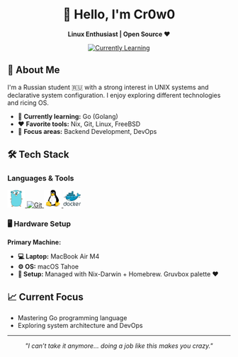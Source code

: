 <div align="center">

# 👋 Hello, I'm Cr0w0

**Linux Enthusiast | Open Source ❤️**

[![Currently Learning](https://img.shields.io/badge/Currently%20Learning-Go-blue?style=flat-square&logo=go)](https://golang.org)

</div>

## 🚀 About Me

I'm a Russian student 🇷🇺 with a strong interest in UNIX systems and declarative system configuration. I enjoy exploring different technologies and ricing OS.

- 🌱 **Currently learning:** Go (Golang)
- ❤️ **Favorite tools:** Nix, Git, Linux, FreeBSD
- 🎯 **Focus areas:** Backend Development, DevOps

## 🛠️ Tech Stack

### Languages & Tools
<p align="left">
  <a href="https://golang.org" target="_blank">
    <img src="https://raw.githubusercontent.com/devicons/devicon/master/icons/go/go-original.svg" alt="Go" width="40" height="40"/>
  </a>
  <a href="https://git-scm.com/" target="_blank">
    <img src="https://www.vectorlogo.zone/logos/git-scm/git-scm-icon.svg" alt="Git" width="40" height="40"/>
  </a>
  <a href="https://www.linux.org/" target="_blank">
    <img src="https://raw.githubusercontent.com/devicons/devicon/master/icons/linux/linux-original.svg" alt="Linux" width="40" height="40"/>
    </a>
  <a href="https://www.docker.com/" target="_blank" >
     <img src="https://raw.githubusercontent.com/devicons/devicon/master/icons/docker/docker-original-wordmark.svg" alt="docker" width="40" height="40"/>
     </a>
</p>

### 🖥️ Hardware Setup

**Primary Machine:**
- **💻 Laptop:** MacBook Air M4
- **⚙️ OS:** macOS Tahoe 
- **🎯 Setup:** Managed with Nix-Darwin + Homebrew. Gruvbox palette ❤️


## 📈 Current Focus

- Mastering Go programming language
- Exploring system architecture and DevOps


<div align="center">

---

*"I can’t take it anymore… doing a job like this makes you crazy."*

</div>

